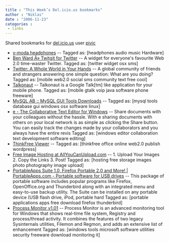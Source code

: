 ```yaml
---
title : "This Week’s Del.icio.us bookmarks"
author : "Niklas"
date : "2006-11-23"
categories : 
 - links
---
```


Shared bookmarks for [del.icio.us](http://del.icio.us/) user [pivic](http://del.icio.us/pivic)

- [v-moda headphones](http://www.v-moda.com/collection/modaphones/vibe.aspx "http://www.v-moda.com/collection/modaphones/vibe.aspx") -- Tagged as: \[headphones audio music Hardware\]
- [Ben Ward Â» Twitgit for Twitter](http://ben-ward.co.uk/widgets/twitgit "http://ben-ward.co.uk/widgets/twitgit") -- A widget for everyone's favourite Web 2.0 time-waster Twitter. Tagged as: \[twitter widget osx sms\]
- [Twitter: A Whole World in Your Hands](http://twitter.com/ "http://twitter.com/") -- A global community of friends and strangers answering one simple question: What are you doing? Tagged as: \[mobile web2.0 social sms community text free cool\]
- [Talkonaut](http://www.talkonaut.com/ "http://www.talkonaut.com/") -- Talkonaut is a Google Talk\[tm\] like application for your mobile phone. Tagged as: \[mobile gtalk voip java software phone freeware\]
- [MySQL AB :: MySQL GUI Tools Downloads](http://dev.mysql.com/downloads/gui-tools/5.0.html "http://dev.mysql.com/downloads/gui-tools/5.0.html") -- Tagged as: \[mysql tools database gui windows osx software linux\]
- [e - The Collaborative Text Editor for Windows](http://e-texteditor.com/index.html "http://e-texteditor.com/index.html") -- Share documents with your colleagues without the hassle. With e sharing documents with others on your local network is as simple as clicking the Share button. You can easily track the changes made by your collaborators and you always have the entire revis Tagged as: \[windows editor collaboration text development software editing\]
- [ThinkFree Viewer](http://viewer.thinkfree.com/ "http://viewer.thinkfree.com/") -- Tagged as: \[thinkfree office online web2.0 publish wordpress\]
- [Free Image Hosting at AllYouCanUpload.com](http://allyoucanupload.webshots.com/ "http://allyoucanupload.webshots.com/") -- 1. Upload Your Images 2. Copy the Links 3. Post! Tagged as: \[hosting free storage images photo photography image upload\]
- [PortableApps Suite 1.0, Firefox Portable 2.0 and More! | PortableApps.com - Portable software for USB drives](http://portableapps.com/news/2006-11-20_-_portableapps_suite_1.0_firefox_portable_2.0_and_more "http://portableapps.com/news/2006-11-20_-_portableapps_suite_1.0_firefox_portable_2.0_and_more") -- This package of portable software includes popular programs like Firefox, OpenOffice.org and Thunderbird along with an integrated menu and easy-to-use backup utility. The Suite can be installed on any portable device (USB flash drive, iPod, portable hard Tagged as: \[portable applications apps free download firefox thunderbird\]
- [Process Monitor v1.01](http://www.microsoft.com/technet/sysinternals/utilities/processmonitor.mspx "http://www.microsoft.com/technet/sysinternals/utilities/processmonitor.mspx") -- Process Monitor is an advanced monitoring tool for Windows that shows real-time file system, Registry and process/thread activity. It combines the features of two legacy Sysinternals utilities, Filemon and Regmon, and adds an extensive list of enhancement Tagged as: \[windows tools microsoft software utilities security freeware download monitoring it\]
